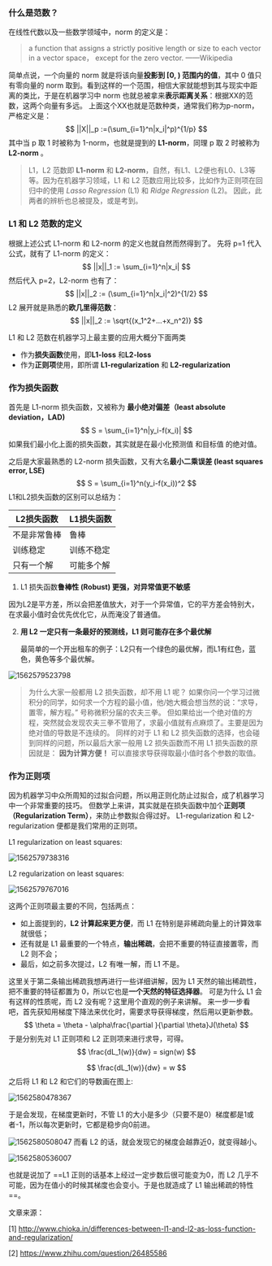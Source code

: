 ### 什么是范数？

在线性代数以及一些数学领域中，norm 的定义是：

> a function that assigns a strictly positive length or size to each vector in a vector space， except for the zero vector. ——Wikipedia 

简单点说，一个向量的 norm 就是将该向量**投影到 [0, ) 范围内的值**，其中 0 值只有零向量的 norm 取到。看到这样的一个范围，相信大家就能想到其与现实中距离的类比，于是在机器学习中 norm 也就总被拿来**表示距离关系**：根据XX的范数，这两个向量有多远。 上面这个XX也就是范数种类，通常我们称为p-norm，严格定义是：   
$$
||X||_p :=(\sum_{i=1}^n|x_i|^p)^{1/p}
$$
 其中当 p 取 1 时被称为 1-norm，也就是提到的 **L1-norm**，同理 p 取 2 时被称为 **L2-norm** 。  

> L1，L2 范数即 **L1-norm** 和 **L2-norm**，自然，有L1、L2便也有L0、L3等等。因为在机器学习领域，L1 和 L2 范数应用比较多，比如作为正则项在回归中的使用 *Lasso Regression* (L1) 和 *Ridge Regression* (L2)。 因此，此两者的辨析也总被提及，或是考到。



### L1 和 L2 范数的定义

 根据上述公式 L1-norm 和 L2-norm 的定义也就自然而然得到了。 先将 p=1 代入公式，就有了 L1-norm 的定义：   
$$
||x||_1 := \sum_{i=1}^n|x_i|
$$
 然后代入 p=2，L2-norm 也有了：   
$$
||x||_2 := (\sum_{i=1}^n|x_i|^2)^{1/2}
$$
L2 展开就是熟悉的**欧几里得范数**：   
$$
||x||_2 := \sqrt{(x_1^2+...+x_n^2)}
$$


 L1 和 L2 范数在机器学习上最主要的应用大概分下面两类  

- 作为**损失函数**使用，即**L1-loss** 和**L2-loss**
- 作为**正则项**使用，即所谓 **L1-regularization** 和 **L2-regularization**



### 作为损失函数

首先是 L1-norm 损失函数，又被称为 **最小绝对偏差（least absolute deviation，LAD)**   
$$
S = \sum_{i=1}^n|y_i-f(x_i)|
$$
如果我们最小化上面的损失函数，其实就是在最小化预测值  和目标值  的绝对值。 

之后是大家最熟悉的 L2-norm 损失函数，又有大名**最小二乘误差 (least squares error, LSE)**  
$$
S = \sum_{i=1}^n(y_i-f(x_i))^2
$$
L1和L2损失函数的区别可以总结为：

| L2损失函数   | L1损失函数 |
| ------------ | ---------- |
| 不是非常鲁棒 | 鲁棒       |
| 训练稳定     | 训练不稳定 |
| 只有一个解   | 可能多个解 |

1.  L1 损失函数**鲁棒性 (Robust) 更强，对异常值更不敏感**

   因为L2是平方差，所以会把差值放大，对于一个异常值，它的平方差会特别大，在求最小值时会优先优化它，从而淹没了普通值。

2. **用 L2 一定只有一条最好的预测线，L1 则可能存在多个最优解**

   最简单的一个开出租车的例子：L2只有一个绿色的最优解，而L1有红色，蓝色，黄色等多个最优解。

![1562579523798](D:\Notes\raw_images\1562579523798.png)

> 为什么大家一般都用 L2 损失函数，却不用 L1 呢？ 如果你问一个学习过微积分的同学，如何求一个方程的最小值，他/她大概会想当然的说：“求导，置零，解方程。” 号称微积分届的农夫三拳。 但如果给出一个绝对值的方程，突然就会发现农夫三拳不管用了，求最小值就有点麻烦了。主要是因为绝对值的导数是不连续的。 同样的对于 L1 和 L2 损失函数的选择，也会碰到同样的问题，所以最后大家一般用 L2 损失函数而不用 L1 损失函数的原因就是： **因为计算方便！** 可以直接求导获得取最小值时各个参数的取值。 



### 作为正则项

因为机器学习中众所周知的过拟合问题，所以用正则化防止过拟合，成了机器学习中一个非常重要的技巧。 但数学上来讲，其实就是在损失函数中加个**正则项（Regularization Term）**，来防止参数拟合得过好。 L1-regularization 和 L2-regularization 便都是我们常用的正则项。

L1 regularization on least squares:

![1562579738316](D:\Notes\raw_images\1562579738316.png)

L2 regularization on least squares:

![1562579767016](D:\Notes\raw_images\1562579767016.png)

这两个正则项最主要的不同，包括两点：  

- 如上面提到的，**L2 计算起来更方便**，而 L1 在特别是非稀疏向量上的计算效率就很低；
- 还有就是 L1 最重要的一个特点，**输出稀疏**，会把不重要的特征直接置零，而 L2 则不会；
- 最后，如之前多次提过，L2 有唯一解，而 L1 不是。

这里关于第二条输出稀疏我想再进行一些详细讲解，因为 L1 天然的输出稀疏性，把不重要的特征都置为 0，所以它也是**一个天然的特征选择器**。 可是为什么 L1 会有这样的性质呢，而 L2 没有呢？这里用个直观的例子来讲解。 来一步一步看吧，首先获知用梯度下降法来优化时，需要求导获得梯度，然后用以更新参数。   
$$
\theta = \theta - \alpha\frac{\partial }{\partial \theta}J(\theta)
$$
于是分别先对 L1 正则项和 L2 正则项来进行求导，可得。   
$$
\frac{dL_1(w)}{dw} = sign(w)
$$

$$
\frac{dL_1(w)}{dw} = w
$$
之后将 L1 和 L2 和它们的导数画在图上:  

![1562580478367](D:\Notes\raw_images\1562580478367.png)

  

于是会发现，在梯度更新时，不管 L1 的大小是多少（只要不是0）梯度都是1或者-1，所以每次更新时，它都是稳步向0前进。

![1562580508047](D:\Notes\raw_images\1562580508047.png)
而看 L2 的话，就会发现它的梯度会越靠近0，就变得越小。   

![1562580536007](D:\Notes\raw_images\1562580536007.png)

也就是说加了 ==L1 正则的话基本上经过一定步数后很可能变为0，而 L2 几乎不可能，因为在值小的时候其梯度也会变小。于是也就造成了 L1 输出稀疏的特性==。



文章来源：

[1] http://www.chioka.in/differences-between-l1-and-l2-as-loss-function-and-regularization/

[2] https://www.zhihu.com/question/26485586 

